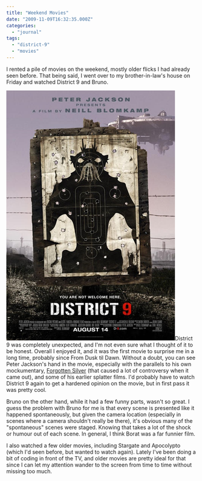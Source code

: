 ```yaml
---
title: "Weekend Movies"
date: "2009-11-09T16:32:35.000Z"
categories: 
  - "journal"
tags: 
  - "district-9"
  - "movies"
---
```


I rented a pile of movies on the weekend, mostly older flicks I had already seen before. That being said, I went over to my brother-in-law's house on Friday and watched District 9 and Bruno.

![](images/district9poster.jpg)District 9 was completely unexpected, and I'm not even sure what I thought of it to be honest. Overall I enjoyed it, and it was the first movie to surprise me in a long time, probably since From Dusk til Dawn. Without a doubt, you can see Peter Jackson's hand in the movie, especially with the parallels to his own mockumentary, [Forgotten Silver](http://en.wikipedia.org/wiki/Forgotten_Silver) (that caused a lot of controversy when it came out), and some of his earlier splatter films. I'd probably have to watch District 9 again to get a hardened opinion on the movie, but in first pass it was pretty cool.

Bruno on the other hand, while it had a few funny parts, wasn't so great. I guess the problem with Bruno for me is that every scene is presented like it happened spontaneously, but given the camera location (especially in scenes where a camera shouldn't really be there), it's obvious many of the "spontaneous" scenes were staged. Knowing that takes a lot of the shock or humour out of each scene. In general, I think Borat was a far funnier film.

I also watched a few older movies, including Stargate and Apocolypto (which I'd seen before, but wanted to watch again). Lately I've been doing a bit of coding in front of the TV, and older movies are pretty ideal for that since I can let my attention wander to the screen from time to time without missing too much.
